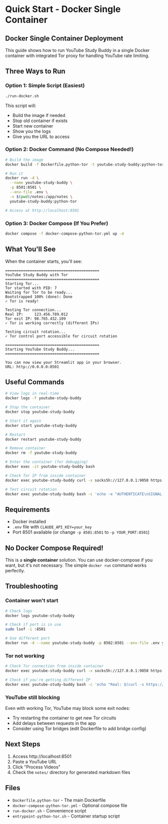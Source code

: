 # Quick Start - Docker Single Container

## Docker Single Container Deployment

This guide shows how to run YouTube Study Buddy in a single Docker container with integrated Tor proxy for handling YouTube rate limiting.

## Three Ways to Run

### Option 1: Simple Script (Easiest)

```bash
./run-docker.sh
```

This script will:
- Build the image if needed
- Stop old container if exists
- Start new container
- Show you the logs
- Give you the URL to access

### Option 2: Docker Command (No Compose Needed!)

```bash
# Build the image
docker build -f Dockerfile.python-tor -t youtube-study-buddy:python-tor .

# Run it
docker run -d \
  --name youtube-study-buddy \
  -p 8501:8501 \
  --env-file .env \
  -v $(pwd)/notes:/app/notes \
  youtube-study-buddy:python-tor

# Access at http://localhost:8501
```

### Option 3: Docker Compose (If You Prefer)

```bash
docker compose -f docker-compose-python-tor.yml up -d
```

## What You'll See

When the container starts, you'll see:

```
==========================================
YouTube Study Buddy with Tor
==========================================
Starting Tor...
Tor started with PID: 7
Waiting for Tor to be ready...
Bootstrapped 100% (done): Done
✓ Tor is ready!

Testing Tor connection...
Real IP:     123.456.789.012
Tor exit IP: 98.765.432.109
✓ Tor is working correctly (different IPs)

Testing circuit rotation...
✓ Tor control port accessible for circuit rotation

==========================================
Starting YouTube Study Buddy...
==========================================

You can now view your Streamlit app in your browser.
URL: http://0.0.0.0:8501
```

## Useful Commands

```bash
# View logs in real-time
docker logs -f youtube-study-buddy

# Stop the container
docker stop youtube-study-buddy

# Start it again
docker start youtube-study-buddy

# Restart
docker restart youtube-study-buddy

# Remove container
docker rm -f youtube-study-buddy

# Enter the container (for debugging)
docker exec -it youtube-study-buddy bash

# Check Tor IP from inside container
docker exec youtube-study-buddy curl -x socks5h://127.0.0.1:9050 https://api.ipify.org

# Test circuit rotation
docker exec youtube-study-buddy bash -c 'echo -e "AUTHENTICATE\nSIGNAL NEWNYM\nQUIT" | nc 127.0.0.1 9051'
```

## Requirements

- Docker installed
- `.env` file with `CLAUDE_API_KEY=your_key`
- Port 8501 available (or change `-p 8501:8501` to `-p YOUR_PORT:8501`)

## No Docker Compose Required!

This is a **single container** solution. You can use docker-compose if you want, but it's not necessary. The simple `docker run` command works perfectly.

## Troubleshooting

### Container won't start

```bash
# Check logs
docker logs youtube-study-buddy

# Check if port is in use
sudo lsof -i :8501

# Use different port
docker run -d --name youtube-study-buddy -p 8502:8501 --env-file .env youtube-study-buddy:python-tor
```

### Tor not working

```bash
# Check Tor connection from inside container
docker exec youtube-study-buddy curl -x socks5h://127.0.0.1:9050 https://check.torproject.org

# Check if you're getting different IP
docker exec youtube-study-buddy bash -c 'echo "Real: $(curl -s https://api.ipify.org)" && echo "Tor: $(curl -s -x socks5h://127.0.0.1:9050 https://api.ipify.org)"'
```

### YouTube still blocking

Even with working Tor, YouTube may block some exit nodes:
- Try restarting the container to get new Tor circuits
- Add delays between requests in the app
- Consider using Tor bridges (edit Dockerfile to add bridge config)

## Next Steps

1. Access http://localhost:8501
2. Paste a YouTube URL
3. Click "Process Videos"
4. Check the `notes/` directory for generated markdown files

## Files

- `Dockerfile.python-tor` - The main Dockerfile
- `docker-compose-python-tor.yml` - Optional compose file
- `run-docker.sh` - Convenience script
- `entrypoint-python-tor.sh` - Container startup script
